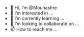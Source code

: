 - 👋 Hi, I’m @Mounashre
- 👀 I’m interested in ...
- 🌱 I’m currently learning ...
- 💞️ I’m looking to collaborate on ...
- 📫 How to reach me ...

<!---
Mounashre/Mounashre is a ✨ special ✨ repository because its `README.md` (this file) appears on your GitHub profile.
You can click the Preview link to take a look at your changes.
--->
